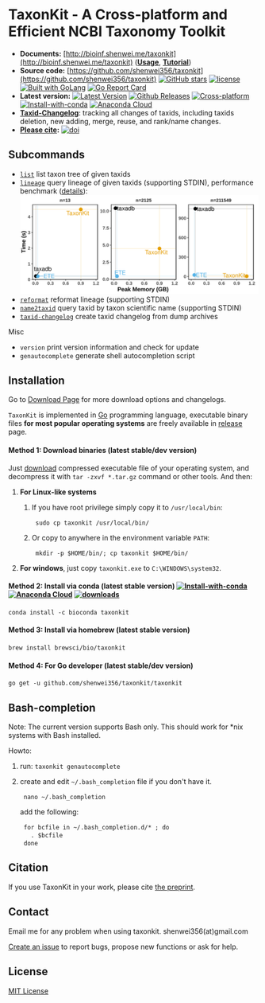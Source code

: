 # TaxonKit - A Cross-platform and Efficient NCBI Taxonomy Toolkit

- **Documents:** [http://bioinf.shenwei.me/taxonkit](http://bioinf.shenwei.me/taxonkit)
([**Usage**](http://bioinf.shenwei.me/taxonkit/usage/),
[**Tutorial**](http://bioinf.shenwei.me/taxonkit/tutorial/))
- **Source code:** [https://github.com/shenwei356/taxonkit](https://github.com/shenwei356/taxonkit)
[![GitHub stars](https://img.shields.io/github/stars/shenwei356/taxonkit.svg?style=social&label=Star&?maxAge=2592000)](https://github.com/shenwei356/taxonkit)
[![license](https://img.shields.io/github/license/shenwei356/taxonkit.svg?maxAge=2592000)](https://github.com/shenwei356/taxonkit/blob/master/LICENSE)
[![Built with GoLang](https://img.shields.io/badge/powered_by-go-6362c2.svg?style=flat)](https://golang.org)
[![Go Report Card](https://goreportcard.com/badge/github.com/shenwei356/taxonkit)](https://goreportcard.com/report/github.com/shenwei356/taxonkit)
- **Latest version:** [![Latest Version](https://img.shields.io/github/release/shenwei356/taxonkit.svg?style=flat?maxAge=86400)](https://github.com/shenwei356/taxonkit/releases)
[![Github Releases](https://img.shields.io/github/downloads/shenwei356/taxonkit/latest/total.svg?maxAge=3600)](http://bioinf.shenwei.me/taxonkit/download/)
[![Cross-platform](https://img.shields.io/badge/platform-any-ec2eb4.svg?style=flat)](http://bioinf.shenwei.me/taxonkit/download/)
[![Install-with-conda](	https://anaconda.org/bioconda/taxonkit/badges/installer/conda.svg)](http://bioinf.shenwei.me/taxonkit/download/)
[![Anaconda Cloud](	https://anaconda.org/bioconda/taxonkit/badges/version.svg)](https://anaconda.org/bioconda/taxonkit)
- [**Taxid-Changelog**](https://github.com/shenwei356/taxid-changelog): tracking all changes of taxids, including taxids deletion, new adding, merge, reuse, and rank/name changes.
- **[Please cite](#citation):** [![doi](https://img.shields.io/badge/doi-10.1101%2F513523-blue.svg?style=flat)](https://doi.org/10.1101/513523)

## Subcommands

- [`list`](https://bioinf.shenwei.me/taxonkit/usage/#list)    list taxon tree of given taxids
- [`lineage`](https://bioinf.shenwei.me/taxonkit/usage/#lineage) query lineage of given taxids (supporting STDIN), performance benchmark ([details](bench/README.md)):
  ![](bench/bench.get_lineage.reformat.tsv.png)  
- [`reformat`](https://bioinf.shenwei.me/taxonkit/usage/#reformat) reformat lineage (supporting STDIN)
- [`name2taxid`](https://bioinf.shenwei.me/taxonkit/usage/#name2taxid) query taxid by taxon scientific name (supporting STDIN)
- [`taxid-changelog`](https://bioinf.shenwei.me/taxonkit/usage/#taxid-changelog) create taxid changelog from dump archives

Misc

- `version`   print version information and check for update
- `genautocomplete` generate shell autocompletion script

## Installation

Go to [Download Page](http://bioinf.shenwei.me/taxonkit/download) for more download options and changelogs.

`TaxonKit` is implemented in [Go](https://golang.org/) programming language,
 executable binary files **for most popular operating systems** are freely available
  in [release](https://github.com/shenwei356/taxonkit/releases) page.

#### Method 1: Download binaries (latest stable/dev version)

Just [download](https://github.com/shenwei356/taxonkit/releases) compressed
executable file of your operating system,
and decompress it with `tar -zxvf *.tar.gz` command or other tools.
And then:

1. **For Linux-like systems**
    1. If you have root privilege simply copy it to `/usr/local/bin`:

            sudo cp taxonkit /usr/local/bin/

    1. Or copy to anywhere in the environment variable `PATH`:

            mkdir -p $HOME/bin/; cp taxonkit $HOME/bin/

1. **For windows**, just copy `taxonkit.exe` to `C:\WINDOWS\system32`.

#### Method 2: Install via conda  (latest stable version) [![Install-with-conda](https://anaconda.org/bioconda/taxonkit/badges/installer/conda.svg)](http://bioinf.shenwei.me/taxonkit/download/) [![Anaconda Cloud](https://anaconda.org/bioconda/taxonkit/badges/version.svg)](https://anaconda.org/bioconda/taxonkit) [![downloads](https://anaconda.org/bioconda/taxonkit/badges/downloads.svg)](https://anaconda.org/bioconda/taxonkit)

    conda install -c bioconda taxonkit

#### Method 3: Install via homebrew (latest stable version)

    brew install brewsci/bio/taxonkit

#### Method 4: For Go developer (latest stable/dev version)

    go get -u github.com/shenwei356/taxonkit/taxonkit

## Bash-completion

Note: The current version supports Bash only.
This should work for *nix systems with Bash installed.

Howto:

1. run: `taxonkit genautocomplete`

2. create and edit `~/.bash_completion` file if you don't have it.

        nano ~/.bash_completion

    add the following:

        for bcfile in ~/.bash_completion.d/* ; do
          . $bcfile
        done

## Citation

If you use TaxonKit in your work, please cite [the preprint](https://www.biorxiv.org/content/early/2019/01/08/513523).

## Contact

Email me for any problem when using taxonkit. shenwei356(at)gmail.com

[Create an issue](https://github.com/shenwei356/taxonkit/issues) to report bugs,
propose new functions or ask for help.

## License

[MIT License](https://github.com/shenwei356/taxonkit/blob/master/LICENSE)
